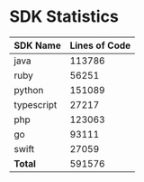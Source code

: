 # SDK Statistics

| SDK Name | Lines of Code |
| -------- | ------------- |
| java | 113786 |
| ruby | 56251 |
| python | 151089 |
| typescript | 27217 |
| php | 123063 |
| go | 93111 |
| swift | 27059 |
| **Total** | 591576 |

